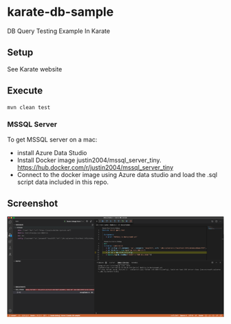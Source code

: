 # karate-db-sample

DB Query Testing Example In Karate

## Setup

See Karate website

## Execute

    mvn clean test

    

### MSSQL Server

To get MSSQL server on a mac:

- install   Azure Data Studio
- Install Docker image justin2004/mssql_server_tiny. https://hub.docker.com/r/justin2004/mssql_server_tiny
- Connect to the docker image using Azure data studio and load the .sql script data included in this repo.


## Screenshot

![Failure](https://github.com/djangofan/karate-db-sample/blob/master/debug.png)


